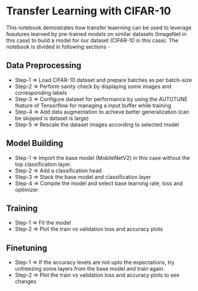 # Transfer Learning with CIFAR-10
This notebook demostrates how transfer leaerning can be used to leverage feautures learned by pre-trained models on similar datasets (ImageNet in this case) to build a model for our dataset (CIFAR-10 in this case). The notebook is divided in following sections - 

## Data Preprocessing
* Step-1 => Load CIFAR-10 dataset and prepare batches as per batch-size 
* Step-2 => Perform sanity check by displaying some images and corresponding labels
* Step-3 => Configure dataset for performance by using the AUTOTUNE feature of Tensorflow for managing a input buffer while training
* Step-4 => Add data augmentation to achieve better generalization (can be skipped is dataset is large)
* Step-5 => Rescale the dataset images according to selected model

## Model Building
* Step-1 => Import the base model (MobileNetV2) in this case without the top classification layer. 
* Step-2 => Add a classification head
* Step-3 => Stack the base model and classification layer
* Step-4 => Compile the model and select base learning rate, loss and optimizer

## Training
* Step-1 => Fit the model 
* Step-2 => Plot the train vs validation loss and accuracy plots

## Finetuning
* Step-1 => If the accuracy levels are not upto the expectations, try unfreezing some layers from the base model and train again.
* Step-2 => Plot the train vs validation loss and accuracy plots to see changes
